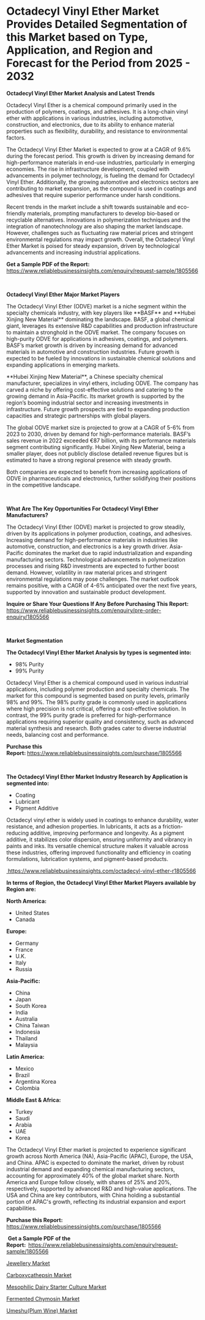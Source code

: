 <p><h1>Octadecyl Vinyl Ether Market Provides Detailed Segmentation of this Market based on Type, Application, and Region and Forecast for the Period from 2025 - 2032</h1></p><p><strong>Octadecyl Vinyl Ether Market Analysis and Latest Trends</strong></p>
<p><p>Octadecyl Vinyl Ether is a chemical compound primarily used in the production of polymers, coatings, and adhesives. It is a long-chain vinyl ether with applications in various industries, including automotive, construction, and electronics, due to its ability to enhance material properties such as flexibility, durability, and resistance to environmental factors.</p><p>The Octadecyl Vinyl Ether Market is expected to grow at a CAGR of 9.6% during the forecast period. This growth is driven by increasing demand for high-performance materials in end-use industries, particularly in emerging economies. The rise in infrastructure development, coupled with advancements in polymer technology, is fueling the demand for Octadecyl Vinyl Ether. Additionally, the growing automotive and electronics sectors are contributing to market expansion, as the compound is used in coatings and adhesives that require superior performance under harsh conditions.</p><p>Recent trends in the market include a shift towards sustainable and eco-friendly materials, prompting manufacturers to develop bio-based or recyclable alternatives. Innovations in polymerization techniques and the integration of nanotechnology are also shaping the market landscape. However, challenges such as fluctuating raw material prices and stringent environmental regulations may impact growth. Overall, the Octadecyl Vinyl Ether Market is poised for steady expansion, driven by technological advancements and increasing industrial applications.</p></p>
<p><strong>Get a Sample PDF of the Report:&nbsp;</strong> <a href="https://www.reliablebusinessinsights.com/enquiry/request-sample/1805566?utm_campaign=2179&utm_medium=2&utm_source=Github&utm_content=ia&utm_term=29012025&utm_id=octadecyl-vinyl-ether">https://www.reliablebusinessinsights.com/enquiry/request-sample/1805566</a></p>
<p>&nbsp;</p>
<p><strong>Octadecyl Vinyl Ether Major Market Players</strong></p>
<p><p>The Octadecyl Vinyl Ether (ODVE) market is a niche segment within the specialty chemicals industry, with key players like **BASF** and **Hubei Xinjing New Material** dominating the landscape. BASF, a global chemical giant, leverages its extensive R&D capabilities and production infrastructure to maintain a stronghold in the ODVE market. The company focuses on high-purity ODVE for applications in adhesives, coatings, and polymers. BASF’s market growth is driven by increasing demand for advanced materials in automotive and construction industries. Future growth is expected to be fueled by innovations in sustainable chemical solutions and expanding applications in emerging markets.</p><p>**Hubei Xinjing New Material**, a Chinese specialty chemical manufacturer, specializes in vinyl ethers, including ODVE. The company has carved a niche by offering cost-effective solutions and catering to the growing demand in Asia-Pacific. Its market growth is supported by the region’s booming industrial sector and increasing investments in infrastructure. Future growth prospects are tied to expanding production capacities and strategic partnerships with global players.</p><p>The global ODVE market size is projected to grow at a CAGR of 5-6% from 2023 to 2030, driven by demand for high-performance materials. BASF’s sales revenue in 2022 exceeded €87 billion, with its performance materials segment contributing significantly. Hubei Xinjing New Material, being a smaller player, does not publicly disclose detailed revenue figures but is estimated to have a strong regional presence with steady growth.</p><p>Both companies are expected to benefit from increasing applications of ODVE in pharmaceuticals and electronics, further solidifying their positions in the competitive landscape.</p></p>
<p>&nbsp;</p>
<p><strong>What Are The Key Opportunities For Octadecyl Vinyl Ether Manufacturers?</strong></p>
<p><p>The Octadecyl Vinyl Ether (ODVE) market is projected to grow steadily, driven by its applications in polymer production, coatings, and adhesives. Increasing demand for high-performance materials in industries like automotive, construction, and electronics is a key growth driver. Asia-Pacific dominates the market due to rapid industrialization and expanding manufacturing sectors. Technological advancements in polymerization processes and rising R&D investments are expected to further boost demand. However, volatility in raw material prices and stringent environmental regulations may pose challenges. The market outlook remains positive, with a CAGR of 4-6% anticipated over the next five years, supported by innovation and sustainable product development.</p></p>
<p><strong>Inquire or Share Your Questions If Any Before Purchasing This Report:</strong> <a href="https://www.reliablebusinessinsights.com/enquiry/pre-order-enquiry/1805566?utm_campaign=2179&utm_medium=2&utm_source=Github&utm_content=ia&utm_term=29012025&utm_id=octadecyl-vinyl-ether">https://www.reliablebusinessinsights.com/enquiry/pre-order-enquiry/1805566</a></p>
<p>&nbsp;</p>
<p><strong>Market Segmentation</strong></p>
<p><strong>The Octadecyl Vinyl Ether Market Analysis by types is segmented into:</strong></p>
<p><ul><li>98% Purity</li><li>99% Purity</li></ul></p>
<p><p>Octadecyl Vinyl Ether is a chemical compound used in various industrial applications, including polymer production and specialty chemicals. The market for this compound is segmented based on purity levels, primarily 98% and 99%. The 98% purity grade is commonly used in applications where high precision is not critical, offering a cost-effective solution. In contrast, the 99% purity grade is preferred for high-performance applications requiring superior quality and consistency, such as advanced material synthesis and research. Both grades cater to diverse industrial needs, balancing cost and performance.</p></p>
<p><strong>Purchase this Report:&nbsp;</strong><a href="https://www.reliablebusinessinsights.com/purchase/1805566?utm_campaign=2179&utm_medium=2&utm_source=Github&utm_content=ia&utm_term=29012025&utm_id=octadecyl-vinyl-ether">https://www.reliablebusinessinsights.com/purchase/1805566</a></p>
<p>&nbsp;</p>
<p><strong>The Octadecyl Vinyl Ether Market Industry Research by Application is segmented into:</strong></p>
<p><ul><li>Coating</li><li>Lubricant</li><li>Pigment Additive</li></ul></p>
<p><p>Octadecyl vinyl ether is widely used in coatings to enhance durability, water resistance, and adhesion properties. In lubricants, it acts as a friction-reducing additive, improving performance and longevity. As a pigment additive, it stabilizes color dispersion, ensuring uniformity and vibrancy in paints and inks. Its versatile chemical structure makes it valuable across these industries, offering improved functionality and efficiency in coating formulations, lubrication systems, and pigment-based products.</p></p>
<p><a href="https://www.reliablebusinessinsights.com/octadecyl-vinyl-ether-r1805566?utm_campaign=2179&utm_medium=2&utm_source=Github&utm_content=ia&utm_term=29012025&utm_id=octadecyl-vinyl-ether">&nbsp;https://www.reliablebusinessinsights.com/octadecyl-vinyl-ether-r1805566</a></p>
<p><strong>In terms of Region, the Octadecyl Vinyl Ether Market Players available by Region are:</strong></p>
<p>
    <p> <strong> North America: </strong>
        <ul>
            <li>United States</li>
            <li>Canada</li>
        </ul>
        </p> 
    <p> <strong> Europe: </strong>
        <ul>
            <li>Germany</li>
            <li>France</li>
            <li>U.K.</li>
            <li>Italy</li>
            <li>Russia</li>
        </ul>
        </p> 
    <p> <strong> Asia-Pacific: </strong>
        <ul>
            <li>China</li>
            <li>Japan</li>
            <li>South Korea</li>
            <li>India</li>
            <li>Australia</li>
            <li>China Taiwan</li>
            <li>Indonesia</li>
            <li>Thailand</li>
            <li>Malaysia</li>
        </ul>
        </p> 
    <p> <strong> Latin America: </strong>
        <ul>
            <li>Mexico</li>
            <li>Brazil</li>
            <li>Argentina Korea</li>
            <li>Colombia</li>
        </ul>
        </p> 
    <p> <strong> Middle East & Africa: </strong>
        <ul>
            <li>Turkey</li>
            <li>Saudi</li>
            <li>Arabia</li>
            <li>UAE</li>
            <li>Korea</li>
        </ul>
    </p>
    </p>
<p><p>The Octadecyl Vinyl Ether market is projected to experience significant growth across North America (NA), Asia-Pacific (APAC), Europe, the USA, and China. APAC is expected to dominate the market, driven by robust industrial demand and expanding chemical manufacturing sectors, accounting for approximately 40% of the global market share. North America and Europe follow closely, with shares of 25% and 20%, respectively, supported by advanced R&D and high-value applications. The USA and China are key contributors, with China holding a substantial portion of APAC's growth, reflecting its industrial expansion and export capabilities.</p></p>
<p><strong>Purchase this Report: </strong><a href="https://www.reliablebusinessinsights.com/purchase/1805566?utm_campaign=2179&utm_medium=2&utm_source=Github&utm_content=ia&utm_term=29012025&utm_id=octadecyl-vinyl-ether">https://www.reliablebusinessinsights.com/purchase/1805566</a></p>
<p>&nbsp;<strong>Get a Sample PDF of the Report:&nbsp;&nbsp;</strong><a href="https://www.reliablebusinessinsights.com/enquiry/request-sample/1805566?utm_campaign=2179&utm_medium=2&utm_source=Github&utm_content=ia&utm_term=29012025&utm_id=octadecyl-vinyl-ether">https://www.reliablebusinessinsights.com/enquiry/request-sample/1805566</a></p>
<p><strong></strong></p>
<p><p><a href="https://www.linkedin.com/pulse/amacro-overview-forecast-cagr-7-jewellery-marketfor-wq5nc?utm_campaign=2179&utm_medium=2&utm_source=Github&utm_content=ia&utm_term=29012025&utm_id=octadecyl-vinyl-ether">Jewellery Market</a></p><p><a href="https://www.linkedin.com/pulse/lucrative-growth-carboxycathepsin-market-forecasted-cagr-78-xnmxc?utm_campaign=2179&utm_medium=2&utm_source=Github&utm_content=ia&utm_term=29012025&utm_id=octadecyl-vinyl-ether">Carboxycathepsin Market</a></p><p><a href="https://www.linkedin.com/pulse/revenue-analysis-growth-forecast-mesophilic-dairy-starter-culture-5hzve?utm_campaign=2179&utm_medium=2&utm_source=Github&utm_content=ia&utm_term=29012025&utm_id=octadecyl-vinyl-ether">Mesophilic Dairy Starter Culture Market</a></p><p><a href="https://www.linkedin.com/pulse/report-offers-thorough-study-fermented-chymosin-market-cagr-qv3he?utm_campaign=2179&utm_medium=2&utm_source=Github&utm_content=ia&utm_term=29012025&utm_id=octadecyl-vinyl-ether">Fermented Chymosin Market</a></p><p><a href="https://www.linkedin.com/pulse/umeshuplum-wine-market-revenue-projections-projected-122-cagr-q8kyc?utm_campaign=2179&utm_medium=2&utm_source=Github&utm_content=ia&utm_term=29012025&utm_id=octadecyl-vinyl-ether">Umeshu(Plum Wine) Market</a></p></p>